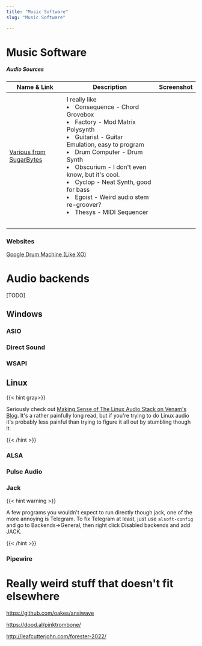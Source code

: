```yaml
---
title: "Music Software"
slug: "Music Software"

---
```


# Music Software

<script>    document.getElementById("softMenu").open = true;</script>

##### Audio Sources

| Name & Link                                                | Description                                                  | Screenshot |
| ---------------------------------------------------------- | ------------------------------------------------------------ | ---------- |
|                                                            |                                                              |            |
| [Various from SugarBytes](https://sugar-bytes.de/products) | I really like <li>Consequence - Chord Grovebox</li><li>Factory - Mod Matrix Polysynth</li><li>Guitarist - Guitar Emulation, easy to program</li><li>Drum Computer - Drum Synth</li><li>Obscurium - I don't even know, but it's cool.</li><li>Cyclop - Neat Synth, good for bass</li><li>Egoist - Weird audio stem re-groover?</li><li>Thesys - MIDI Sequencer </li> |            |
|                                                            |                                                              |            |
|                                                            |                                                              |            |
|                                                            |                                                              |            |
|                                                            |                                                              |            |
|                                                            |                                                              |            |



### Websites

[Google Drum Machine (Like XO)](https://experiments.withgoogle.com/ai/drum-machine/view/)

# Audio backends

[TODO]

## Windows

### ASIO

### Direct Sound

### WSAPI

## Linux

{{< hint gray>}}

Seriously check out [Making Sense of The Linux Audio Stack on Venam's Blog](https://venam.nixers.net/blog/unix/2021/02/07/audio-stack.html). It's a rather painfully long read, but if you're trying to do Linux audio it's probably less painful than trying to figure it all out by stumbling though it.

{{< /hint >}}

### ALSA

### Pulse Audio

### Jack

{{< hint warning >}}

A few programs you wouldn't expect to run directly though jack, one of the more annoying is Telegram. To fix Telegram at least, just use `alsoft-config` and go to Backends->General, then right click Disabled backends and add JACK.

{{< /hint >}}

### Pipewire

# Really weird stuff that doesn't fit elsewhere

https://github.com/oakes/ansiwave

https://dood.al/pinktrombone/

http://leafcutterjohn.com/forester-2022/
